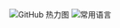 ![GitHub 热力图](https://github-profile-summary-cards.vercel.app/api/cards/profile-details?username=RemainderTime&theme=radical)
![常用语言](https://github-readme-stats.vercel.app/api/top-langs/?username=RemainderTime&layout=compact&theme=radical)

